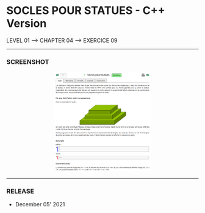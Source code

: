 # SOCLES POUR STATUES - C++ Version
LEVEL 01 --> CHAPTER 04 --> EXERCICE 09

---
### **SCREENSHOT**

<div align="center">
    <img
        src="https://github.com/Ayckinn/CPP/blob/main/FRANCE_IOI/LEVEL_01/Chapter_04/09_socles_statues/todo.png"
        alt="DEMO"
        style="width:50%">
</div>

---
### **RELEASE**

- December 05' 2021